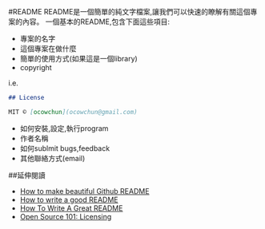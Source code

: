 #README
README是一個簡單的純文字檔案,讓我們可以快速的瞭解有關這個專案的內容。
一個基本的README,包含下面這些項目:

* 專案的名字
* 這個專案在做什麼
* 簡單的使用方式(如果這是一個library)
* copyright

i.e.
```md
## License

MIT © [ocowchun](ocowchun@gmail.com)
```
* 如何安裝,設定,執行program
* 作者名稱
* 如何sublmit bugs,feedback
* 其他聯絡方式(email)

##延伸閱讀
* [How to make beautiful Github README](https://coderwall.com/p/fy05hq/how-to-make-beautiful-github-readme)
* [How to write a good README](http://stackoverflow.com/questions/2304863/how-to-write-a-good-readme)
* [How To Write A Great README](https://robots.thoughtbot.com/how-to-write-a-great-readme)
* [Open Source 101: Licensing](http://code.tutsplus.com/tutorials/open-source-101-licensing--cms-21279)